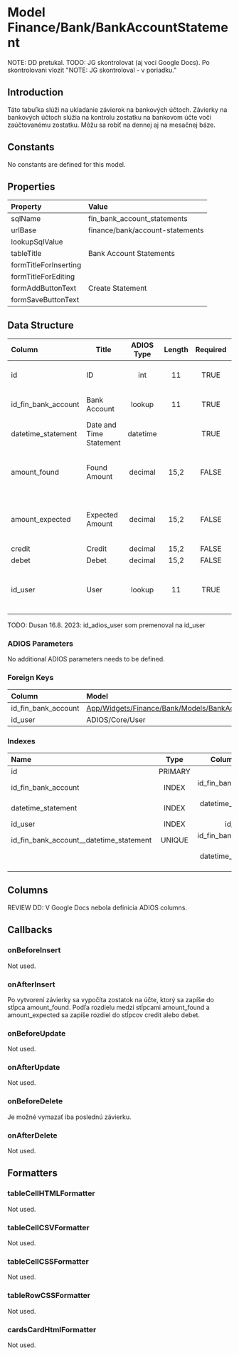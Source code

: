 # Model Finance/Bank/BankAccountStatement

NOTE: DD pretukal.
TODO: JG skontrolovat (aj voci Google Docs). Po skontrolovani vlozit "NOTE: JG skontroloval - v poriadku."

## Introduction

Táto tabuľka slúži na ukladanie závierok na bankových účtoch. Závierky na bankových účtoch slúžia na kontrolu zostatku na bankovom účte voči zaúčtovanému zostatku. Môžu sa robiť na dennej aj na mesačnej báze.

## Constants

No constants are defined for this model.

## Properties

| Property              | Value                           |
| :-------------------- | :------------------------------ |
| sqlName               | fin_bank_account_statements     |
| urlBase               | finance/bank/account-statements |
| lookupSqlValue        |                                 |
| tableTitle            | Bank Account Statements         |
| formTitleForInserting |                                 |
| formTitleForEditing   |                                 |
| formAddButtonText     | Create Statement                |
| formSaveButtonText    |                                 |

## Data Structure

| Column              | Title                   | ADIOS Type | Length | Required | Notes                                   |
| :------------------ | ----------------------- | :--------: | :----: | :------: | :-------------------------------------- |
| id                  | ID                      |    int     |   11   |   TRUE   | Jedinečné ID záznamu                    |
| id_fin_bank_account | Bank Account            |   lookup   |   11   |   TRUE   | ID bankového účtu                       |
| datetime_statement  | Date and Time Statement |  datetime  |        |   TRUE   | Dátum a čas závierky                    |
| amount_found        | Found Amount            |  decimal   |  15,2  |  FALSE   | Suma, ktorá bola pri závierke zistená   |
| amount_expected     | Expected Amount         |  decimal   |  15,2  |  FALSE   | Suma, ktorá bola pri závierke očakávaná |
| credit              | Credit                  |  decimal   |  15,2  |  FALSE   | Prebytok                                |
| debet               | Debet                   |  decimal   |  15,2  |  FALSE   | Manko                                   |
| id_user             | User                    |   lookup   |   11   |   TRUE   | ID užívateľa, ktorý závierku vykonall   |

TODO: Dusan 16.8. 2023: id_adios_user som premenoval na id_user

### ADIOS Parameters

No additional ADIOS parameters needs to be defined.

### Foreign Keys

| Column              | Model                                                                                      | Relation | OnUpdate | OnDelete |
| :------------------ | :----------------------------------------------------------------------------------------- | :------: | -------- | -------- |
| id_fin_bank_account | [App/Widgets/Finance/Bank/Models/BankAccount](../../../Finance/Bank/Models/BankAccount.md) |   1:N    | Cascade  | Cascade  |
| id_user             | ADIOS/Core/User                                                                            |   1:N    | Cascade  | Restrict |

### Indexes

| Name                                    |  Type   |          Column + Order |
| :-------------------------------------- | :-----: | ----------------------: |
| id                                      | PRIMARY |                  id ASC |
| id_fin_bank_account                     |  INDEX  | id_fin_bank_account ASC |
| datetime_statement                      |  INDEX  |  datetime_statement ASC |
| id_user                                 |  INDEX  |             id_user ASC |
| id_fin_bank_account__datetime_statement | UNIQUE  | id_fin_bank_account ASC |
|                                         |         |  datetime_statement ASC |

## Columns

REVIEW DD: V Google Docs nebola definicia ADIOS columns.

## Callbacks

### onBeforeInsert
Not used.

### onAfterInsert
Po vytvorení závierky sa vypočíta zostatok na účte, ktorý sa zapíše do stĺpca amount_found. Podľa rozdielu medzi stĺpcami amount_found a amount_expected sa zapíše rozdiel do stĺpcov credit alebo debet.

### onBeforeUpdate
Not used.

### onAfterUpdate
Not used.

### onBeforeDelete
Je možné vymazať iba poslednú závierku.

### onAfterDelete
Not used.

## Formatters

### tableCellHTMLFormatter
Not used.

### tableCellCSVFormatter
Not used.

### tableCellCSSFormatter
Not used.

### tableRowCSSFormatter
Not used.

### cardsCardHtmlFormatter
Not used.
